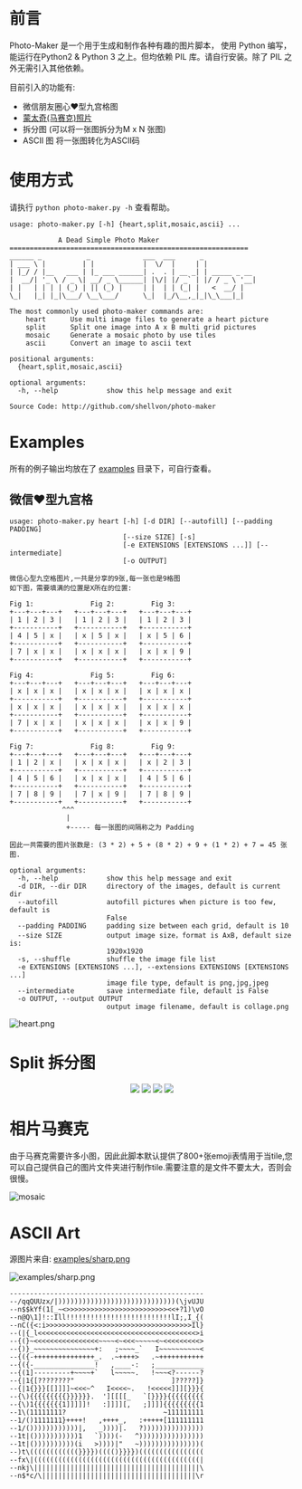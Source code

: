 # 前言

Photo-Maker 是一个用于生成和制作各种有趣的图片脚本， 使用 Python 编写，能运行在Python2 & Python 3 之上。但均依赖 PIL 库。请自行安装。除了 PIL 之外无需引入其他依赖。



目前引入的功能有:

+ 微信朋友圈心❤️型九宫格图
+ [蒙太奇(马赛克)照片 ](https://www.wikiwand.com/zh-hans/%E7%9B%B8%E7%89%87%E9%A6%AC%E8%B3%BD%E5%85%8B)
+ 拆分图 (可以将一张图拆分为M x N 张图)
+ ASCII 图  将一张图转化为ASCII码



# 使用方式

请执行 `python photo-maker.py -h` 查看帮助。

```
usage: photo-maker.py [-h] {heart,split,mosaic,ascii} ...

            A Dead Simple Photo Maker
===========================================================
______ _           _             ___  ___      _
| ___ \ |         | |            |  \/  |     | |
| |_/ / |__   ___ | |_ ___ ______| .  . | __ _| | _____ _ __
|  __/| '_ \ / _ \| __/ _ \______| |\/| |/ _` | |/ / _ \ '__|
| |   | | | | (_) | || (_) |     | |  | | (_| |   <  __/ |
\_|   |_| |_|\___/ \__\___/      \_|  |_/\__,_|_|\_\___|_|

The most commonly used photo-maker commands are:
    heart      Use multi image files to generate a heart picture
    split      Split one image into A x B multi grid pictures
    mosaic     Generate a mosaic photo by use tiles
    ascii      Convert an image to ascii text

positional arguments:
  {heart,split,mosaic,ascii}

optional arguments:
  -h, --help            show this help message and exit

Source Code: http://github.com/shellvon/photo-maker
```



# Examples

所有的例子输出均放在了 [examples](./exmamples) 目录下，可自行查看。

## 微信❤️型九宫格

```
usage: photo-maker.py heart [-h] [-d DIR] [--autofill] [--padding PADDING]
                            [--size SIZE] [-s]
                            [-e EXTENSIONS [EXTENSIONS ...]] [--intermediate]
                            [-o OUTPUT]

微信心型九空格图片,一共是分享的9张,每一张也是9格图
如下图，需要填满的位置是X所在的位置:

Fig 1:              Fig 2:         Fig 3:
+---+---+---+   +---+---+---+   +---+---+---+
| 1 | 2 | 3 |   | 1 | 2 | 3 |   | 1 | 2 | 3 |
+-----------+   +-----------+   +-----------+
| 4 | 5 | x |   | x | 5 | x |   | x | 5 | 6 |
+-----------+   +-----------+   +-----------+
| 7 | x | x |   | x | x | x |   | x | x | 9 |
+-----------+   +-----------+   +-----------+

Fig 4:              Fig 5:         Fig 6:
+---+---+---+   +---+---+---+   +---+---+---+
| x | x | x |   | x | x | x |   | x | x | x |
+-----------+   +-----------+   +-----------+
| x | x | x |   | x | x | x |   | x | x | x |
+-----------+   +-----------+   +-----------+
| 7 | x | x |   | x | x | x |   | x | x | 9 |
+-----------+   +-----------+   +-----------+

Fig 7:              Fig 8:         Fig 9:
+---+---+---+   +---+---+---+   +---+---+---+
| 1 | 2 | x |   | x | x | x |   | x | 2 | 3 |
+-----------+   +-----------+   +-----------+
| 4 | 5 | 6 |   | x | x | x |   | 4 | 5 | 6 |
+-----------+   +-----------+   +-----------+
| 7 | 8 | 9 |   | 7 | x | 9 |   | 7 | 8 | 9 |
+-----------+   +-----------+   +-----------+
             ^^^
              |
              +----- 每一张图的间隔称之为 Padding

因此一共需要的图片张数是: (3 * 2) + 5 + (8 * 2) + 9 + (1 * 2) + 7 = 45 张图.

optional arguments:
  -h, --help            show this help message and exit
  -d DIR, --dir DIR     directory of the images, default is current dir
  --autofill            autofill pictures when picture is too few, default is
                        False
  --padding PADDING     padding size between each grid, default is 10
  --size SIZE           output image size，format is AxB, default size is:
                        1920x1920
  -s, --shuffle         shuffle the image file list
  -e EXTENSIONS [EXTENSIONS ...], --extensions EXTENSIONS [EXTENSIONS ...]
                        image file type, default is png,jpg,jpeg
  --intermediate        save intermediate file, default is False
  -o OUTPUT, --output OUTPUT
                        output image filename, default is collage.png
```


![heart.png](./examples/heart.png)



# Split 拆分图

<div align="center">
<img width="width: 200px" src="./examples/grid_0.png" >
<img width="width: 200px" src="./examples/grid_1.png">
<img width="width: 200px" src="./examples/grid_2.png" >
<img width="width: 200px" src="./examples/grid_3.png">
</div>


# 相片马赛克

由于马赛克需要许多小图，因此此脚本默认提供了800+张emoji表情用于当tile,您可以自己提供自己的图片文件夹进行制作tile.需要注意的是文件不要太大，否则会很慢。

![mosaic](./examples/mosaic.png)


# ASCII Art

源图片来自: [examples/sharp.png](./examples/sharp.png)


![examples/sharp.png](./examples/sharp.png)

```
------------------------------------------------
--/qqQUUzx/|)))))))))))))))))))))))))))))(\jvUJU
--n$$kYf(1[_~<>>>>>>>>>>>>>>>>>>>>>>>>><<+?1)\vO
--n@Q\1]!::Ill!!!!!!!!!!!!!!!!!!!!!!!!!!lI;,I_{(
--nC({<:i>>>>>>>>>>>>>>>>>>>>>>>>>>>>>>>>>>>>Il}
--(|{_l<<<<<<<<<<<<<<<<<<<<<<<<<<<<<<<<<<<<<<<>i
--{(}~<<<<<<<<<<<<<<<<~~~~<~<<<~~~~~<~<<<<<<<<<>
--{)}_~~~~~~~~~~~~~~~+:   ;~~~~_`   I~~~~~~~~~~<
--{({-+++++++++++++++_.  .~++++>   .~+++++++++++
--{({-_______________!   ,____-:   ;____________
--{(1]---------+~~~~+`   l~~~~~.   !~~~<?------?
--{|1{[????????"                        ]?????]}
--{|1{}}}[[]]]]~<<<~^   I<<<<~.   !<<<<<]]][}}}{
--{\){{{{{{{{{}}}}}}.  '][[[[_   `[}}}}{{{{{{{{{
--{\)1{{{{{{{1]]]]]!   :]]]][,   ;]]]]{{{{{{{{{1
--1\(11111111?                        ~111111111
--1/()1111111}++++!   ,++++_,   :+++++[111111111
--1/())))))))))))|,   _))))|.   ?)))))))))))))))
--1t|()))))))))))1   `))))(-   ^))))))))))))))))
--1t|())))))))))(i   >))))|"   ~)))))))))))))))(
--)t\((((((((((((}}}})(((()}}}})((((((((((((((((
--fx\|(((((((((((((((((((((((((((((((((((((((((|
--nkj\|||||||||||||||||||||||||||||||||||||||||\
--n$*c/\||||||||||||||||||||||||||||||||||||||\r
```

 
